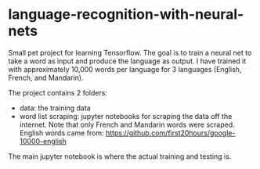 # language-recognition-with-neural-nets
Small pet project for learning Tensorflow. The goal is to train a neural net to take a word as input and produce the language as output. I have trained it with approximately 10,000 words per language for 3 languages (English, French, and Mandarin).

The project contains 2 folders:
- data: the training data
- word list scraping: jupyter notebooks for scraping the data off the internet.
 Note that only French and Mandarin words were scraped. English words came from: https://github.com/first20hours/google-10000-english
 
 The main jupyter notebook is where the actual training and testing is.
